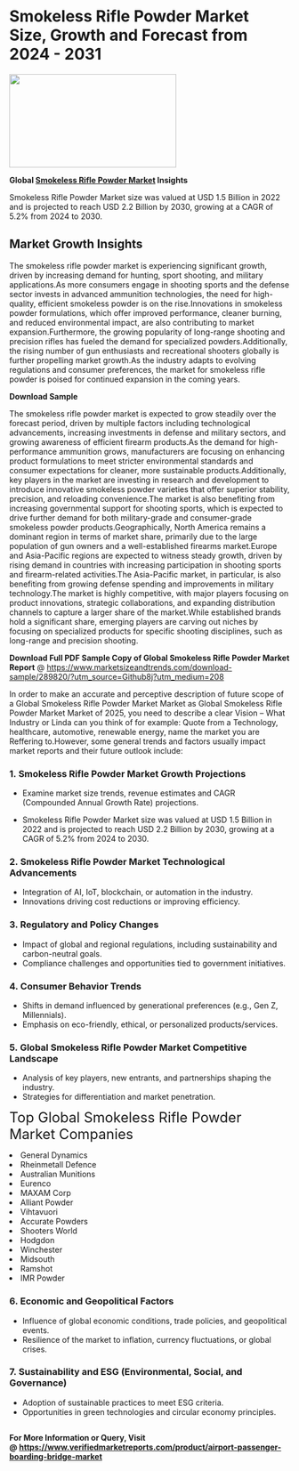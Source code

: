 <H1>Smokeless Rifle Powder Market Size, Growth and Forecast from 2024 - 2031</H1><img class="aligncenter size-medium wp-image-584254" src="https://thirdeyenews.in/wp-content/uploads/2024/09/Global-Market-Research-300x168.jpeg" alt="" width="300" height="168" /><p><strong>Global&nbsp;<a href="https://www.marketsizeandtrends.com/download-sample/289820/?utm_source=Github8j?utm_medium=208">Smokeless Rifle Powder Market</a> Insights</strong></p><p>Smokeless Rifle Powder Market size was valued at USD 1.5 Billion in 2022 and is projected to reach USD 2.2 Billion by 2030, growing at a CAGR of 5.2% from 2024 to 2030.</p><p><h2>Market Growth Insights</h2> <p>The smokeless rifle powder market is experiencing significant growth, driven by increasing demand for hunting, sport shooting, and military applications.As more consumers engage in shooting sports and the defense sector invests in advanced ammunition technologies, the need for high-quality, efficient smokeless powder is on the rise.Innovations in smokeless powder formulations, which offer improved performance, cleaner burning, and reduced environmental impact, are also contributing to market expansion.Furthermore, the growing popularity of long-range shooting and precision rifles has fueled the demand for specialized powders.Additionally, the rising number of gun enthusiasts and recreational shooters globally is further propelling market growth.As the industry adapts to evolving regulations and consumer preferences, the market for smokeless rifle powder is poised for continued expansion in the coming years.</p> <p><strong>Download Sample</strong></p> <p>The smokeless rifle powder market is expected to grow steadily over the forecast period, driven by multiple factors including technological advancements, increasing investments in defense and military sectors, and growing awareness of efficient firearm products.As the demand for high-performance ammunition grows, manufacturers are focusing on enhancing product formulations to meet stricter environmental standards and consumer expectations for cleaner, more sustainable products.Additionally, key players in the market are investing in research and development to introduce innovative smokeless powder varieties that offer superior stability, precision, and reloading convenience.The market is also benefiting from increasing governmental support for shooting sports, which is expected to drive further demand for both military-grade and consumer-grade smokeless powder products.Geographically, North America remains a dominant region in terms of market share, primarily due to the large population of gun owners and a well-established firearms market.Europe and Asia-Pacific regions are expected to witness steady growth, driven by rising demand in countries with increasing participation in shooting sports and firearm-related activities.The Asia-Pacific market, in particular, is also benefiting from growing defense spending and improvements in military technology.The market is highly competitive, with major players focusing on product innovations, strategic collaborations, and expanding distribution channels to capture a larger share of the market.While established brands hold a significant share, emerging players are carving out niches by focusing on specialized products for specific shooting disciplines, such as long-range and precision shooting.<p><span class=""><strong>Download Full PDF Sample Copy of Global Smokeless Rifle Powder Market Report</strong> @ <a href="https://www.marketsizeandtrends.com/download-sample/289820/?utm_source=Github8j?utm_medium=208" target="_blank">https://www.marketsizeandtrends.com/download-sample/289820/?utm_source=Github8j?utm_medium=208</a></span></p><p>In order to make an accurate and perceptive description of future scope of a Global&nbsp;Smokeless Rifle Powder Market Market as Global&nbsp;Smokeless Rifle Powder Market Market of 2025, you need to describe a clear Vision &ndash; What Industry or Linda can you think of for example: Quote from a Technology, healthcare, automotive, renewable energy, name the market you are Reffering to.However, some general trends and factors usually impact market reports and their future outlook include:</p><h3>1.&nbsp;<strong>Smokeless Rifle Powder Market Growth Projections</strong></h3><ul><li>Examine market size trends, revenue estimates and CAGR (Compounded Annual Growth Rate) projections.</li><li><p>Smokeless Rifle Powder Market size was valued at USD 1.5 Billion in 2022 and is projected to reach USD 2.2 Billion by 2030, growing at a CAGR of 5.2% from 2024 to 2030.</p></li></ul><h3>2.&nbsp;<strong>Smokeless Rifle Powder Market Technological Advancements</strong></h3><ul><li>Integration of AI, IoT, blockchain, or automation in the industry.</li><li>Innovations driving cost reductions or improving efficiency.</li></ul><h3>3.&nbsp;<strong>Regulatory and Policy Changes</strong></h3><ul><li>Impact of global and regional regulations, including sustainability and carbon-neutral goals.</li><li>Compliance challenges and opportunities tied to government initiatives.</li></ul><h3>4.&nbsp;<strong>Consumer Behavior Trends</strong></h3><ul><li>Shifts in demand influenced by generational preferences (e.g., Gen Z, Millennials).</li><li>Emphasis on eco-friendly, ethical, or personalized products/services.</li></ul><h3>5.&nbsp;<strong>Global Smokeless Rifle Powder Market Competitive Landscape</strong></h3><ul><li>Analysis of key players, new entrants, and partnerships shaping the industry.</li><li>Strategies for differentiation and market penetration.</li></ul><p data-pm-slice="1 1 []"><span style="color: inherit; font-family: inherit; font-size: 25px;">Top Global Smokeless Rifle Powder Market Companies</span></p><div class="" data-test-id=""><p><li>General Dynamics</li><li> Rheinmetall Defence</li><li> Australian Munitions</li><li> Eurenco</li><li> MAXAM Corp</li><li> Alliant Powder</li><li> Vihtavuori</li><li> Accurate Powders</li><li> Shooters World</li><li> Hodgdon</li><li> Winchester</li><li> Midsouth</li><li> Ramshot</li><li> IMR Powder</li></p></div><h3>6.&nbsp;<strong>Economic and Geopolitical Factors</strong></h3><ul><li>Influence of global economic conditions, trade policies, and geopolitical events.</li><li>Resilience of the market to inflation, currency fluctuations, or global crises.</li></ul><h3>7.&nbsp;<strong>Sustainability and ESG (Environmental, Social, and Governance)</strong></h3><ul><li>Adoption of sustainable practices to meet ESG criteria.</li><li>Opportunities in green technologies and circular economy principles.</li></ul><h2><strong style="font-size: 14px;">For More Information or Query, Visit @&nbsp;</strong><a style="background-color: #ffffff; font-size: 14px;" href="https://www.marketsizeandtrends.com/report/smokeless-rifle-powder-market/" target="_blank">https://www.verifiedmarketreports.com/product/airport-passenger-boarding-bridge-market</a></h2>